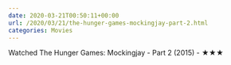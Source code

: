 ```yaml
---
date: 2020-03-21T00:50:11+00:00
url: /2020/03/21/the-hunger-games-mockingjay-part-2.html
categories: Movies
---
```

Watched The Hunger Games: Mockingjay - Part 2 (2015) - ★★★




